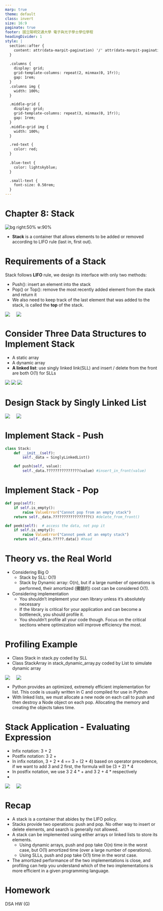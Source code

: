 ```yaml
---
marp: true
theme: default
class: invert
size: 16:9
paginate: true
footer: 國立陽明交通大學 電子與光子學士學位學程
headingDivider: 1
style: |
  section::after {
    content: attr(data-marpit-pagination) '/' attr(data-marpit-pagination-total);
  }
  
  .columns {
    display: grid;
    grid-template-columns: repeat(2, minmax(0, 1fr));
    gap: 1rem;
  }
  .columns img {
    width: 100%;
  }

  .middle-grid {
    display: grid;
    grid-template-columns: repeat(3, minmax(0, 1fr));
    gap: 1rem;
  }
  .middle-grid img {
    width: 100%;
  }

  .red-text {
    color: red;
  }
  
  .blue-text {
    color: lightskyblue;  
  }

  .small-text {
    font-size: 0.50rem;
  }
---
```

# Chapter 8: Stack

![bg right:50% w:90%](add_image/ch8/stack_in_stock_management.png)

- **Stack** is a container that allows elements to be added or removed according to LIFO rule (last in, first out).

# Requirements of a Stack

Stack follows **LIFO** rule, we design its interface with only two methods:

- Push(): insert an element into the stack
- Pop() or Top(): remove the most recently added element from the stack and return it
- We also need to keep track of the last element that was added to the stack, is called the **top** of the stack.

<div class="columns">
    <img src="add_image/ch8/stack_operations.png">
    <img src="add_image/ch8/stack_illustration.png">
</div>

# Consider Three Data Structures to Implement Stack

- A static array
- A dynamic array
- **A linked list**: use singly linked link(SLL) and insert / delete from the front are both O(1) for SLLs

<div class="middle-grid">
    <img src="add_image/ch8/stack_static_array.png">
    <img src="add_image/ch8/stack_dynamic_array.png">
    <img src="add_image/ch8/stack_linked_list.png">
</div>

# Design Stack by Singly Linked List

<div class="columns">
    <img src="add_image/ch8/stack_push.png">
    <img src="add_image/ch8/stack_pop.png">
</div>

# Implement Stack - Push

```python
class Stack:
    def __init__(self):
        self._data = SinglyLinkedList()

    def push(self, value):
        self._data.???????????????(value) #insert_in_front(value)
```

# Implement Stack - Pop

```python
def pop(self):
    if self.is_empty():
        raise ValueError("Cannot pop from an empty stack")
    return self._data.?????????????????() #delete_from_front()

def peek(self):  # access the data, not pop it
    if self.is_empty():
        raise ValueError("Cannot peek at an empty stack")
    return self._data.?????.data() #head
```

# Theory vs. the Real World

- Considering Big O
  - Stack by SLL: O(1)
  - Stack by Dynamic array: O(n), but if a large number of operations is performed, their amortized (攤銷的) cost can be considered O(1).
- Considering implementation
  - You shouldn’t implement your own library unless it’s absolutely necessary
  - If the library is critical for your application and can become a bottleneck, you should profile it.
  - You shouldn’t profile all your code though. Focus on the critical sections where optimization will improve efficiency the most.

# Profiling Example

- Class Stack in stack.py coded by SLL
- Class StackArray in stack_dynamic_array.py coded by List to simulate dynamic array

<div class="columns">
    <img src="add_image/ch8/stack_profiling_1.png">
    <img src="add_image/ch8/stack_profiling_2.png">
</div>

- Python provides an optimized, extremely efficient implementation for list. This
  code is usually written in C and compiled for use in Python
- With linked lists, we must allocate a new node on each call to push and then
  destroy a Node object on each pop. Allocating the memory and creating the
  objects takes time.

# Stack Application - Evaluating Expression

- Infix notation: 3 + 2
- Postfix notation: 3 2 +
- In infix notation, 3 + 2 * 4 == 3 + (2 * 4) based on operator precedence, if we want to add 3 and 2 first, the formula will be (3 + 2) * 4
- In postfix notation, we use 3 2 4 * + and 3 2 + 4 * respectively
- 

<div class="columns">
    <img src="add_image/ch8/stack_postfix_1.png">
    <img src="add_image/ch8/stack_postfix_2.png">
</div>

# Recap

- A stack is a container that abides by the LIFO policy.
- Stacks provide two operations: push and pop. No other way to insert or delete elements, and search is generally not allowed.
- A stack can be implemented using either arrays or linked lists to store its elements.
  - Using dynamic arrays, push and pop take O(n) time in the worst case, but O(1) amortized time (over a large number of operations).
  - Using SLLs, push and pop take O(1) time in the worst case.
- The amortized performance of the two implementations is close, and profiling can help you understand which of the two implementations is more efficient in a
  given programming language.

# Homework

DSA HW (G)
